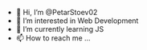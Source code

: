 - 👋 Hi, I’m @PetarStoev02
- 👀 I’m interested in Web Development
- 🌱 I’m currently learning JS
- 📫 How to reach me ...

<!---
PetarStoev02/PetarStoev02 is a ✨ special ✨ repository because its `README.md` (this file) appears on your GitHub profile.
You can click the Preview link to take a look at your changes.
--->

